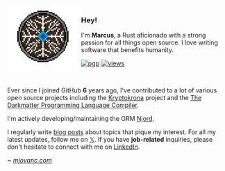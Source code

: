 <img align="left" width="170" src="https://raw.githubusercontent.com/mjovanc/mjovanc/main/viking.gif">

### Hey!

I'm **Marcus**, a Rust aficionado with a strong passion for all things open source. I love writing software that benefits humanity. 

[![pgp](https://img.shields.io/badge/pgp-0xF84FDD46215FA16B-313131?style=flat&labelColor=545454&color=313131)](https://github.com/mjovanc.gpg) [![views](https://komarev.com/ghpvc/?username=mjovanc&style=flat&color=313131&label=views)](https://github.com/mjovanc)

<br>

Ever since I joined GitHub **6** years ago, I've contributed to a lot of various open source projects including the [Kryptokrona](https://github.com/kryptokrona) project and the [The Darkmatter Programming Language Compiler](https://github.com/darkmatter-lang).                                                                                            

I'm actively developing/maintaining the ORM [Njord](https://github.com/mjovanc/njord).

I regularly write [blog posts](https://mjovanc.com) about topics that pique my interest. For all my latest updates, follow me on [𝕏](https://x.com/mjovanc). If you have **job-related** inquiries, please don't hesitate to connect with me on [LinkedIn](https://www.linkedin.com/in/marcuscvjeticanin/).

**~** [_mjovanc.com_](https://mjovanc.com/)
